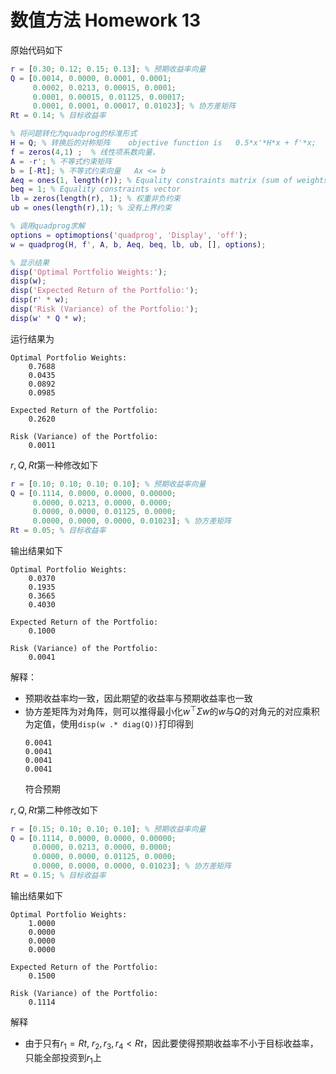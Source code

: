 # 数值方法 Homework 13

原始代码如下
```matlab
r = [0.30; 0.12; 0.15; 0.13]; % 预期收益率向量
Q = [0.0014, 0.0000, 0.0001, 0.0001;
     0.0002, 0.0213, 0.00015, 0.0001;
     0.0001, 0.00015, 0.01125, 0.00017;
     0.0001, 0.0001, 0.00017, 0.01023]; % 协方差矩阵
Rt = 0.14; % 目标收益率

% 将问题转化为quadprog的标准形式
H = Q; % 转换后的对称矩阵    objective function is   0.5*x'*H*x + f'*x;
f = zeros(4,1) ;  % 线性项系数向量，
A = -r'; % 不等式约束矩阵
b = [-Rt]; % 不等式约束向量   Ax <= b
Aeq = ones(1, length(r)); % Equality constraints matrix (sum of weights = 1)
beq = 1; % Equality constraints vector
lb = zeros(length(r), 1); % 权重非负约束
ub = ones(length(r),1); % 没有上界约束

% 调用quadprog求解
options = optimoptions('quadprog', 'Display', 'off');
w = quadprog(H, f', A, b, Aeq, beq, lb, ub, [], options);

% 显示结果
disp('Optimal Portfolio Weights:');
disp(w);
disp('Expected Return of the Portfolio:');
disp(r' * w);
disp('Risk (Variance) of the Portfolio:');
disp(w' * Q * w);
```
运行结果为
```
Optimal Portfolio Weights:
    0.7688
    0.0435
    0.0892
    0.0985

Expected Return of the Portfolio:
    0.2620

Risk (Variance) of the Portfolio:
    0.0011
```

$r,Q,Rt$第一种修改如下
```matlab
r = [0.10; 0.10; 0.10; 0.10]; % 预期收益率向量
Q = [0.1114, 0.0000, 0.0000, 0.00000;
     0.0000, 0.0213, 0.0000, 0.0000;
     0.0000, 0.0000, 0.01125, 0.0000;
     0.0000, 0.0000, 0.0000, 0.01023]; % 协方差矩阵
Rt = 0.05; % 目标收益率
```
输出结果如下
```
Optimal Portfolio Weights:
    0.0370
    0.1935
    0.3665
    0.4030

Expected Return of the Portfolio:
    0.1000

Risk (Variance) of the Portfolio:
    0.0041
```
解释：
- 预期收益率均一致，因此期望的收益率与预期收益率也一致
- 协方差矩阵为对角阵，则可以推得最小化$w^\top\Sigma w$的$w$与$Q$的对角元的对应乘积为定值，使用`disp(w .* diag(Q))`打印得到
  ```
  0.0041
  0.0041
  0.0041
  0.0041
  ```
  符合预期

$r,Q,Rt$第二种修改如下
```matlab
r = [0.15; 0.10; 0.10; 0.10]; % 预期收益率向量
Q = [0.1114, 0.0000, 0.0000, 0.00000;
     0.0000, 0.0213, 0.0000, 0.0000;
     0.0000, 0.0000, 0.01125, 0.0000;
     0.0000, 0.0000, 0.0000, 0.01023]; % 协方差矩阵
Rt = 0.15; % 目标收益率
```
输出结果如下
```
Optimal Portfolio Weights:
    1.0000
    0.0000
    0.0000
    0.0000

Expected Return of the Portfolio:
    0.1500

Risk (Variance) of the Portfolio:
    0.1114
```
解释
- 由于只有$r_1=Rt$, $r_2,r_3,r_4<Rt$，因此要使得预期收益率不小于目标收益率，只能全部投资到$r_1$上